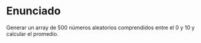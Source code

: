 # Enunciado

Generar un array de 500 números aleatorios comprendidos entre el 0 y 10 y calcular el promedio.
